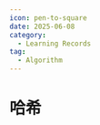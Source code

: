 ```yaml
---
icon: pen-to-square
date: 2025-06-08
category:
  - Learning Records
tag:
  - Algorithm
---
```


# 哈希

